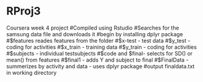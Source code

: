 # RProj3
Coursera week 4 project
#Compiled using Rstudio
#Searches for the samsung data file and downloads it
#begin by installing dplyr package
#$features reades features from the folder
#$x-test - test data
#$y_test - coding for activities
#$x_train - training data
#$y_train - coding for activities
#$subjects - individual testsubjects
#$code and $final- selects for SD() or mean() from features
#$final1 - adds Y and subject to final
#$FinalData - summerizes by activity and data - uses dplyr package
#output finaldata.txt in working directory
